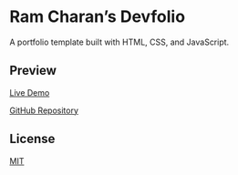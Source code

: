 # Ram Charan’s Devfolio

A portfolio template built with HTML, CSS, and JavaScript.

## Preview

[Live Demo](https://my-portfolio-self-six-82.vercel.app/)

[GitHub Repository](https://github.com/Ramcharank12/My-Portfolio-)

## License

[MIT](https://choosealicense.com/licenses/mit/)

